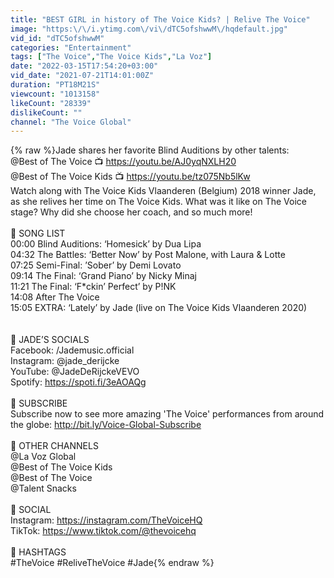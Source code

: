 ```yaml
---
title: "BEST GIRL in history of The Voice Kids? | Relive The Voice"
image: "https:\/\/i.ytimg.com\/vi\/dTC5ofshwwM\/hqdefault.jpg"
vid_id: "dTC5ofshwwM"
categories: "Entertainment"
tags: ["The Voice","The Voice Kids","La Voz"]
date: "2022-03-15T17:54:20+03:00"
vid_date: "2021-07-21T14:01:00Z"
duration: "PT18M21S"
viewcount: "1013158"
likeCount: "28339"
dislikeCount: ""
channel: "The Voice Global"
---
```

{% raw %}Jade shares her favorite Blind Auditions by other talents:<br />@Best of The Voice  📺 <a rel="nofollow" target="blank" href="https://youtu.be/AJ0yqNXLH20">https://youtu.be/AJ0yqNXLH20</a> <br />@Best of The Voice Kids  📺 <a rel="nofollow" target="blank" href="https://youtu.be/tz075Nb5lKw">https://youtu.be/tz075Nb5lKw</a> <br />Watch along with The Voice Kids Vlaanderen (Belgium) 2018 winner Jade, as she relives her time on The Voice Kids. What was it like on The Voice stage? Why did she choose her coach, and so much more!<br /><br />🔻 SONG LIST<br />00:00 Blind Auditions: ‘Homesick’ by Dua Lipa<br />04:32 The Battles: ‘Better Now’ by Post Malone, with Laura &amp; Lotte<br />07:25 Semi-Final: ’Sober’ by Demi Lovato<br />09:14 The Final: ‘Grand Piano’ by Nicky Minaj<br />11:21 The Final: ‘F*ckin’ Perfect’ by P!NK<br />14:08 After The Voice<br />15:05 EXTRA: ‘Lately’ by Jade (live on The Voice Kids Vlaanderen 2020)<br /><br /><br />🔻 JADE’S SOCIALS<br />Facebook: /Jademusic.official<br />Instagram: @jade_derijcke<br />YouTube: @JadeDeRijckeVEVO <br />Spotify: <a rel="nofollow" target="blank" href="https://spoti.fi/3eAOAQg">https://spoti.fi/3eAOAQg</a><br /><br />🔻 SUBSCRIBE<br />Subscribe now to see more amazing 'The Voice' performances from around the globe: <a rel="nofollow" target="blank" href="http://bit.ly/Voice-Global-Subscribe">http://bit.ly/Voice-Global-Subscribe</a><br /><br />🔻 OTHER CHANNELS<br />@La Voz Global <br />@Best of The Voice Kids <br />@Best of The Voice <br />@Talent Snacks <br /><br />🔻 SOCIAL<br />Instagram:  <a rel="nofollow" target="blank" href="https://instagram.com/TheVoiceHQ">https://instagram.com/TheVoiceHQ</a><br />TikTok:        <a rel="nofollow" target="blank" href="https://www.tiktok.com/@thevoicehq">https://www.tiktok.com/@thevoicehq</a><br /><br />🔻 HASHTAGS<br />#TheVoice #ReliveTheVoice #Jade{% endraw %}
